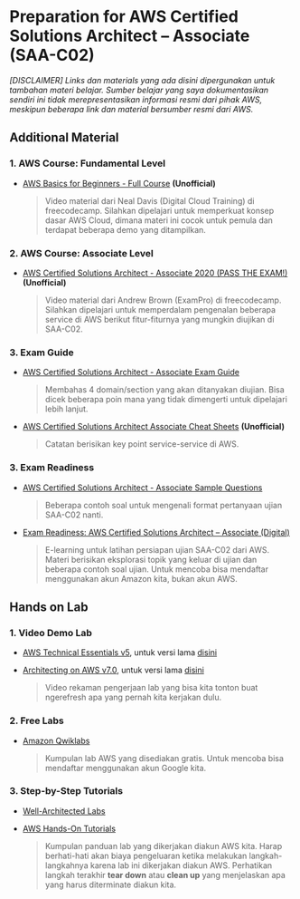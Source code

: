 # Preparation for AWS Certified Solutions Architect – Associate (SAA-C02)
_[DISCLAIMER] Links dan materials yang ada disini dipergunakan untuk tambahan materi belajar. Sumber belajar yang saya dokumentasikan sendiri ini tidak merepresentasikan informasi resmi dari pihak AWS, meskipun beberapa link dan material bersumber resmi dari AWS._

## Additional Material
### 1. AWS Course: Fundamental Level
- [AWS Basics for Beginners - Full Course](https://www.youtube.com/watch?v=ulprqHHWlng&ab_channel=freeCodeCamp.org) **(Unofficial)**

    > Video material dari Neal Davis (Digital Cloud Training) di freecodecamp. Silahkan dipelajari untuk memperkuat konsep dasar AWS Cloud, dimana materi ini cocok untuk pemula dan terdapat beberapa demo yang ditampilkan.

### 2. AWS Course: Associate Level
- [AWS Certified Solutions Architect - Associate 2020 (PASS THE EXAM!)](https://www.youtube.com/watch?v=Ia-UEYYR44s&ab_channel=freeCodeCamp.org) **(Unofficial)**

    > Video material dari Andrew Brown (ExamPro) di freecodecamp. Silahkan dipelajari untuk memperdalam pengenalan beberapa service di AWS berikut fitur-fiturnya yang mungkin diujikan di SAA-C02.

### 3. Exam Guide
- [AWS Certified Solutions Architect - Associate Exam Guide](https://d1.awsstatic.com/training-and-certification/docs-sa-assoc/AWS-Certified-Solutions-Architect-Associate_Exam-Guide.pdf)

    > Membahas 4 domain/section yang akan ditanyakan diujian. Bisa dicek beberapa poin mana yang tidak dimengerti untuk dipelajari lebih lanjut.

- [AWS Certified Solutions Architect Associate Cheat Sheets](https://digitalcloud.training/certification-training/aws-solutions-architect-associate) **(Unofficial)**

    > Catatan berisikan key point service-service di AWS.

### 3. Exam Readiness
- [AWS Certified Solutions Architect - Associate Sample Questions](https://d1.awsstatic.com/training-and-certification/docs-sa-assoc/AWS-Certified-Solutions-Architect-Associate_Sample-Questions.pdf)

    > Beberapa contoh soal untuk mengenali format pertanyaan ujian SAA-C02 nanti.

- [Exam Readiness: AWS Certified Solutions Architect – Associate (Digital)](https://explore.skillbuilder.aws/learn/course/internal/view/elearning/125/exam-readiness-aws-certified-solutions-architect-associate-digital/enroll)

    > E-learning untuk latihan persiapan ujian SAA-C02 dari AWS. Materi berisikan eksplorasi topik yang keluar di ujian dan beberapa contoh soal ujian. Untuk mencoba bisa mendaftar menggunakan akun Amazon kita, bukan akun AWS.

## Hands on Lab
### 1. Video Demo Lab
- [AWS Technical Essentials v5](http://bit.ly/tesslabs5), untuk versi lama [disini](http://bit.ly/tesslabs)
- [Architecting on AWS v7.0](http://bit.ly/arclabv7), untuk versi lama [disini](http://bit.ly/arclabs)

    > Video rekaman pengerjaan lab yang bisa kita tonton buat ngerefresh apa yang pernah kita kerjakan dulu.

### 2. Free Labs
- [Amazon Qwiklabs](https://amazon.qwiklabs.com/catalog?price%5B%5D=free)

    > Kumpulan lab AWS yang disediakan gratis. Untuk mencoba bisa mendaftar menggunakan akun Google kita.

### 3. Step-by-Step Tutorials
- [Well-Architected Labs](https://www.wellarchitectedlabs.com)
- [AWS Hands-On Tutorials](https://aws.amazon.com/getting-started/hands-on)

    > Kumpulan panduan lab yang dikerjakan diakun AWS kita. Harap berhati-hati akan biaya pengeluaran ketika melakukan langkah-langkahnya karena lab ini dikerjakan diakun AWS. Perhatikan langkah terakhir **tear down** atau **clean up** yang menjelaskan apa yang harus diterminate diakun kita.
